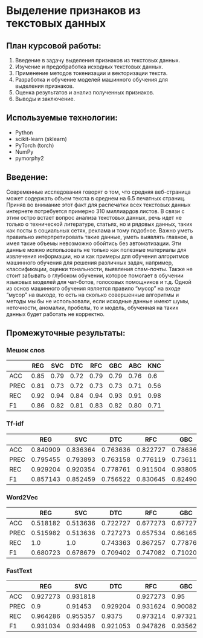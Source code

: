 # Выделение признаков из текстовых данных

## План курсовой работы:

1. Введение в задачу выделения признаков из текстовых данных.
2. Изучение и предобработка исходных текстовых данных.
3. Применение методов токенизации и векторизации текста.
4. Разработка и обучение моделей машинного обучения для выделения признаков.
5. Оценка результатов и анализ полученных признаков.
6. Выводы и заключение.

## Используемые технологии:

- Python
- scikit-learn (sklearn)
- PyTorch (torch)
- NumPy
- pymorphy2

## Введение:

Современные исследования говорят о том, что средняя веб-страница может содержать объем текста в среднем на 6.5 печатных страниц. Приняв во внимание этот факт для распечатки всех текстовых данных интернете потребуется примерно 310 миллиардов листов. В связи с этим остро встает вопрос анализа текстовых данных, речь идет не только о технической литературе, статьях, но и рядовых данных, таких как посты в социальных сетях, реклама и тому подобное. Важно уметь правильно интерпретировать такие данные, уметь выявлять главное, а имея такие объемы невозможно обойтись без автоматизации.
Эти данные можно использовать не только как полезные материалы для извлечения информации, но и как примеры для обучения алгоритмов машинного обучения для решения различных задач, например, классификации, оценки тональности, выявления спам-почты. Также не стоит забывать о глубоком обучении, которое помогает в обучении языковых моделей для чат-ботов, голосовых помощников и т.д. Одной из основ машинного обучения является правило “мусор” на входе “мусор” на выходе, то есть на сколько совершенные алгоритмы и методы мы бы не использовали, если исходные данные имеют шумы, неточности, аномалии, пробелы, то и модель, обученная на таких данных будет работать не корректно.


## Промежуточные результаты:
### Мешок слов
| |REG  |SVC	 |DTC  |RFC	|GBC   |ABC	 |KNC|
|----|-----|-----|-----|----|------|-----|---|
|ACC	 |0.85 |0.79 |0.72 |0.79 |0.79 |0.76 |0.6|
|PREC |0.81 |0.73 |0.72 |0.73 |0.73 |0.71 |0.56|
|REC	 |0.92 |0.94 |0.84 |0.94 |0.93 |0.91 |0.98|
|F1	 |0.86 |0.82 |0.81 |0.83 |0.82 |0.80 |0.71|
### Tf-idf
| |REG|	SVC|	DTC|	RFC|	GBC|	ABC|	KNC|
|----|-----|-----|-----|----|------|-----|---|
|ACC|	0.840909|	0.836364|	0.763636|	0.822727|	0.786364|	0.713636|	0.713636|
|PREC|	0.795455|	0.793893|	0.763158|	0.776119|	0.736111|	0.668919|	0.647059|
|REC|	0.929204|	0.920354|	0.778761|	0.911504|	0.938053|	0.876106|	0.973451|
|F1|	0.857143|	0.852459|	0.756522|	0.830645|	0.824903|	0.758621|	0.777385|
### Word2Vec
|   |REG|	SVC|	DTC|	RFC|	GBC|	ABC|	KNC|
|----|-----|-----|-----|----|------|-----|---|
|ACC|	0.518182|	0.513636|	0.722727|	0.677273|	0.677273|	0.65|	0.654545|
|PREC|	0.515982|	0.513636|	0.727273|	0.657534|	0.661654|	0.632353|	0.617834|
|REC|	1.0|	1.0|	0.743363|	0.867257|	0.778761|	0.761062|	0.858407|
|F1|	0.680723|	0.678679|	0.709402|	0.747082|	0.710204|	0.690763|	0.718519|
### FastText
|    |REG|	SVC|	DTC|	RFC|	GBC|	ABC|	KNC|
|----|-----|-----|-----|----|------|-----|---|
|ACC|	0.927273|	0.931818|	|0.927273|	0.95|	0.936364|	0.931818|	0.945455|
|PREC|	0.9|	0.91453|	0.929204|	0.931624|	0.900826|	0.91453|	0.938596|
|REC|	0.964286|	0.955357|	0.9375|	0.973214|	0.973214|	0.955357|	0.955357|
|F1|	0.931034|	0.934498|	0.921053|	0.947826|	0.935622|	0.934498|	0.946903|